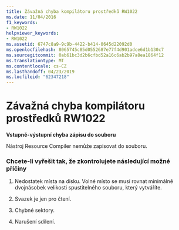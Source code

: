 ```yaml
---
title: Závažná chyba kompilátoru prostředků RW1022
ms.date: 11/04/2016
f1_keywords:
- RW1022
helpviewer_keywords:
- RW1022
ms.assetid: 6747c8a9-9c9b-4422-b414-0645d22092d0
ms.openlocfilehash: 8065745c85d0552687e77f4d901adce6d1b130c7
ms.sourcegitcommit: 0ab61bc3d2b6cfbd52a16c6ab2b97a8ea1864f12
ms.translationtype: MT
ms.contentlocale: cs-CZ
ms.lasthandoff: 04/23/2019
ms.locfileid: "62347218"
---
```

# <a name="resource-compiler-fatal-error-rw1022"></a>Závažná chyba kompilátoru prostředků RW1022

**Vstupně-výstupní chyba zápisu do souboru**

Nástroj Resource Compiler nemůže zapisovat do souboru.

### <a name="to-fix-by-checking-the-following-possible-causes"></a>Chcete-li vyřešit tak, že zkontrolujete následující možné příčiny

1. Nedostatek místa na disku. Volné místo se musí rovnat minimálně dvojnásobek velikosti spustitelného souboru, který vytváříte.

1. Svazek je jen pro čtení.

1. Chybné sektory.

1. Narušení sdílení.